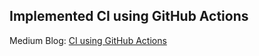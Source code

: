 ## Implemented CI using GitHub Actions
Medium Blog: [CI using GitHub Actions](https://ronilpatil.medium.com/ci-using-github-actions-9c8e051af7d2)

